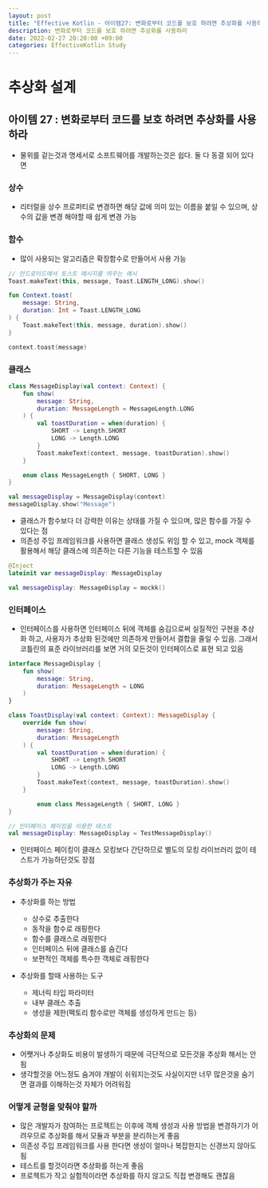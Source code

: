 ```yaml
---
layout: post
title: "Effective Kotlin - 아이템27: 변화로부터 코드를 보호 하려면 추상화를 사용하라"
description: 변화로부터 코드를 보호 하려면 추상화를 사용하라
date: 2022-02-27 20:20:00 +09:00
categories: EffectiveKotlin Study
---
```



# 추상화 설계

## 아이템 27 : 변화로부터 코드를 보호 하려면 추상화를 사용하라
- 물위를 겉는것과 명세서로 소프트웨어를 개발하는것은 쉽다. 둘 다 동결 되어 있다면

### 상수
- 리터럴을 상수 프로퍼티로 변경하면 해당 값에 의미 있는 이름을 붙일 수 있으며, 상수의 값을 변경 해야할 때 쉽게 변경 가능

### 함수
- 많이 사용되는 알고리즘은 확장함수로 만들어서 사용 가능

```kotlin
// 안드로이드에서 토스트 메시지를 띄우는 예시
Toast.makeText(this, message, Toast.LENGTH_LONG).show()

fun Context.toast(
    message: String,
    duration: Int = Toast.LENGTH_LONG
) {
    Toast.makeText(this, message, duration).show()
}

context.toast(message)
```

### 클래스

```kotlin
class MessageDisplay(val context: Context) {
    fun show(
        message: String,
        duration: MessageLength = MessageLength.LONG
    ) {
        val toastDuration = when(duration) {
            SHORT -> Length.SHORT
            LONG -> Length.LONG
        }
        Toast.makeText(context, message, toastDuration).show()
    }

    enum class MessageLength { SHORT, LONG }
}

val messageDisplay = MessageDisplay(context)
messageDisplay.show("Message")
```

- 클래스가 함수보다 더 강력한 이유는 상태를 가질 수 있으며, 많은 함수를 가질 수 있다는 점
- 의존성 주입 프레임워크를 사용하면 클래스 생성도 위임 할 수 있고, mock 객체를 활용해서 해당 클래스에 의존하는 다른 기능을 테스트할 수 있음

```kotlin
@Inject
lateinit var messageDisplay: MessageDisplay

val messageDisplay: MessageDisplay = mockk()
```

### 인터페이스
- 인터페이스를 사용하면 인터페이스 뒤에 객체를 숨김으로써 실질적인 구현을 추상화 하고, 사용자가 추상화 된것에만 의존하게 만들어서 결합을 줄일 수 있음. 그래서 코틀린의 표준 라이브러리를 보면 거의 모든것이 인터페이스로 표현 되고 있음

```kotlin
interface MessageDisplay {
    fun show(
        message: String,
        duration: MessageLength = LONG
    )
}

class ToastDisplay(val context: Context): MessageDisplay {
    override fun show(
        message: String,
        duration: MessageLength
    ) {
        val toastDuration = when(duration) {
            SHORT -> Length.SHORT
            LONG -> Length.LONG
        }
        Toast.makeText(context, message, toastDuration).show()
    }

        enum class MessageLength { SHORT, LONG }
}

// 인터페이스 페이킹을 이용한 테스트
val messageDisplay: MessageDisplay = TestMessageDisplay()
```

- 인터페이스 페이킹이 클래스 모킹보다 간단하므로 별도의 모킹 라이브러리 없이 테스트가 가능하단것도 장점


### 추상화가 주는 자유
- 추상화를 하는 방법
    * 상수로 추출한다
    * 동작을 함수로 래핑한다
    * 함수를 클래스로 래핑한다
    * 인터페이스 뒤에 클래스를 숨긴다
    * 보편적인 객체를 특수한 객체로 래핑한다

- 추상화를 할때 사용하는 도구
    * 제너릭 타입 파라미터
    * 내부 클래스 추출
    * 생성을 제한(팩토리 함수로만 객체를 생성하게 만드는 등)

### 추상화의 문제
- 어쨋거나 추상화도 비용이 발생하기 때문에 극단적으로 모든것을 추상화 해서는 안됨
- 생각할것을 어느정도 숨겨야 개발이 쉬워지는것도 사실이지만 너무 많은것을 숨기면 결과를 이해하는것 자체가 어려워짐

### 어떻게 균형을 맞춰야 할까
- 많은 개발자가 참여하는 프로젝트는 이후에 객체 생성과 사용 방법을 변경하기가 어려우므로 추상화를 해서 모듈과 부분을 분리하는게 좋음
- 의존성 주입 프레임워크를 사용 한다면 생성이 얼마나 복잡한지는 신경쓰지 않아도 됨
- 테스트를 할것이라면 추상화를 하는게 좋음
- 프로젝트가 작고 실험적이라면 추상화를 하지 않고도 직접 변경해도 괜찮음
